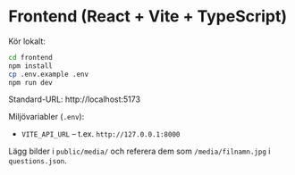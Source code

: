 # Frontend (React + Vite + TypeScript)

Kör lokalt:
```bash
cd frontend
npm install
cp .env.example .env
npm run dev
```
Standard-URL: http://localhost:5173

Miljövariabler (`.env`):
- `VITE_API_URL` – t.ex. `http://127.0.0.1:8000`

Lägg bilder i `public/media/` och referera dem som `/media/filnamn.jpg` i `questions.json`.
